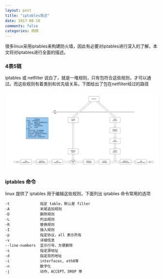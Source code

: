 ```yaml
---
layout: post
title: "iptables简述"
date: 2017-08-18
comments: false
categories: 网络
---
```


很多linux采用iptables来构建防火墙，因此有必要对iptables进行深入的了解，本文将对iptables进行全面的描述。


### 4表5链

iptables 或 netfilter 说白了，就是一堆规则，只有包符合这些规则，才可以通过。而这些规则有着类别和优先级关系，下图给出了包在netfilter经过的路径

![iptables](/images/iptables.jpg)

### iptables 命令

linux 提供了 iptables 用于编辑这些规则，下面列出 iptables 命令常用的选项

```
-t 				指定 table，默认是 filter
-A				末尾追加规则
-D				删除规则
-L 				列出规则
-R				替换规则
-I 				插入规则
-p 				指定协议，all 表示所有
-v 				详细信息
--line-numbers 	显示行号，方便删除
-s				指定源地址
-d 				指定目的地址
-i 				interfaces, eth0等
-n 				数字化
-j 				动作，ACCEPT、DROP 等
```

